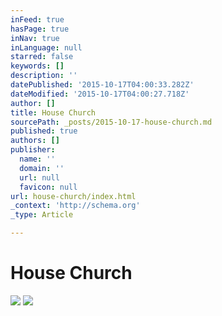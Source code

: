 ```yaml
---
inFeed: true
hasPage: true
inNav: true
inLanguage: null
starred: false
keywords: []
description: ''
datePublished: '2015-10-17T04:00:33.282Z'
dateModified: '2015-10-17T04:00:27.718Z'
author: []
title: House Church
sourcePath: _posts/2015-10-17-house-church.md
published: true
authors: []
publisher:
  name: ''
  domain: ''
  url: null
  favicon: null
url: house-church/index.html
_context: 'http://schema.org'
_type: Article

---
```

# House Church
![](https://the-grid-user-content.s3-us-west-2.amazonaws.com/08a8cb65-e0f9-4890-9f98-48dbc35f927d.png)
![](https://the-grid-user-content.s3-us-west-2.amazonaws.com/26a1d0c0-5b4f-4cb5-bbbd-c4e6ea5b93aa.jpg)